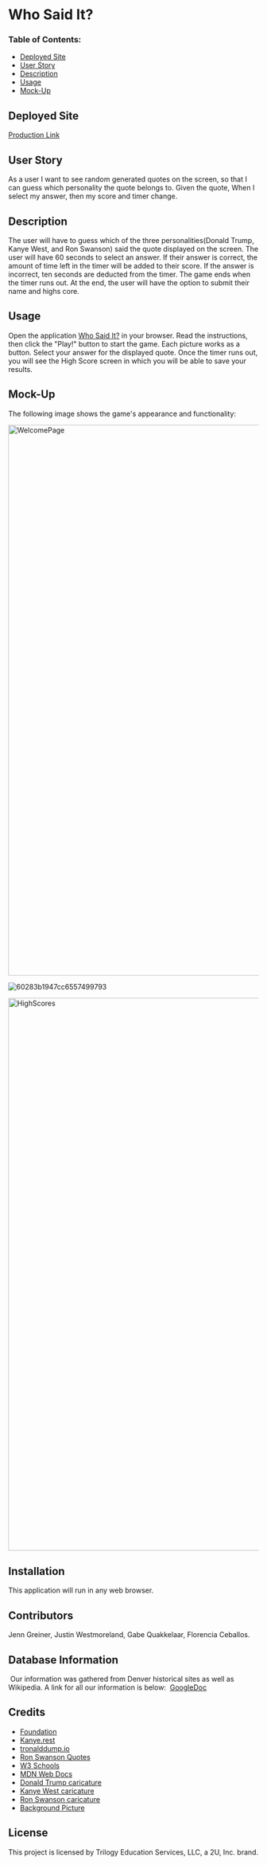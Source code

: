 # Who Said It?

### Table of Contents:
* [Deployed Site](#deployed-site)
* [User Story](#user-story)
* [Description](#description)
* [Usage](#Usage)
* [Mock-Up](#Mock-Up)

## Deployed Site
[Production Link](https://justinwestmoreland.github.io/Project-1/)


## User Story
As a user I want to see random generated quotes on the screen, so that I can guess which personality the quote belongs to.
Given the quote, When I select my answer, then my score and timer change.



## Description 
The user will have to guess which of the three personalities(Donald Trump, Kanye West, and Ron Swanson) said the quote displayed on the screen. The user will have 60 seconds to select an answer.
If their answer is correct, the amount of time left in the timer will be added to their score. If the answer is incorrect, ten seconds are deducted from the timer. The game ends when the timer runs out.
At the end, the user will have the option to submit their name and highs core.

## Usage
Open the application [Who Said It?](https://justinwestmoreland.github.io/Project-1/) in your browser. Read the instructions, then click the "Play!" button to start the game. Each picture works as a button. Select your answer for the displayed quote. Once the timer runs out, you will see the High Score screen in which you will be able to save your results.

## Mock-Up

The following image shows the game's appearance and functionality:

<img width="1106" alt="WelcomePage" src="https://user-images.githubusercontent.com/74849838/107861345-6271ef00-6e13-11eb-9c3c-b6ff097863a6.png">

![60283b1947cc6557499793](https://user-images.githubusercontent.com/74849838/107861322-348caa80-6e13-11eb-8ef8-7cad5b2cf1ee.gif)

<img width="1110" alt="HighScores" src="https://user-images.githubusercontent.com/74849838/107861392-8b927f80-6e13-11eb-9b5f-e3137855f03e.png">

## Installation
This application will run in any web browser.
​

## Contributors
Jenn Greiner, Justin Westmoreland, Gabe Quakkelaar, Florencia Ceballos.
​
## Database Information 
​
Our information was gathered from Denver historical sites as well as Wikipedia. A link for all our information is below:
​
[GoogleDoc](https://docs.google.com/document/d/1mVBUclGq9G25-d3uPH-QxhdmS5a0nWbW60CAPKn2QRQ/edit)
​


## Credits
* [Foundation](https://get.foundation/)
* [Kanye.rest](https://kanye.rest/)
* [tronalddump.io](https://docs.tronalddump.io/)
* [Ron Swanson Quotes](https://github.com/jamesseanwright/ron-swanson-quotes)
* [W3 Schools](https://www.w3schools.com/)
* [MDN Web Docs](https://developer.mozilla.org/)
* [Donald Trump caricature](https://commons.wikimedia.org/wiki/File:Donald_Trump_-_Caricature_(25504718058).jpg)
* [Kanye West caricature](https://www.artstation.com/artwork/KLmRo)
* [Ron Swanson caricature](https://www.behance.net/gallery/32874919/Nick-OffermanRon-Swanson)
* [Background Picture](https://wallpapersafari.com/w/xJ0Yyr)


## License

This project is licensed by Trilogy Education Services, LLC, a 2U, Inc. brand.
